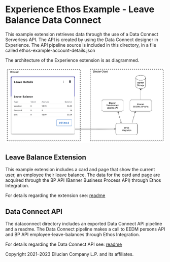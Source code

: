 # Experience Ethos Example - Leave Balance Data Connect

This example extension retrieves data through the use of a Data Connect Serverless API. The API is created by using the Data Connect designer in Experience. The API pipeline source is included in this directory, in a file called ethos-example-account-details.json

The architecture of the Experience extension is as diagrammed.

![](docs/images/Leave-Balance-Diagram.png)

## Leave Balance Extension

This example extension includes a card and page that show the current user, an employee their leave balance. The data for the card and page are acquired through the BP API (Banner Business Process API) through Ethos Integration.

For details regarding the extension see: [readme](extension/README.md)

## Data Connect API

The dataconnect directory includes an exported Data Connect API pipeline and a readme. The Data Connect pipeline makes a call to EEDM persons API and BP API employee-leave-balances through Ethos Integration.

For details regarding the Data Connect API see: [readme](dataconnect/README.md)

Copyright 2021–2023 Ellucian Company L.P. and its affiliates.
